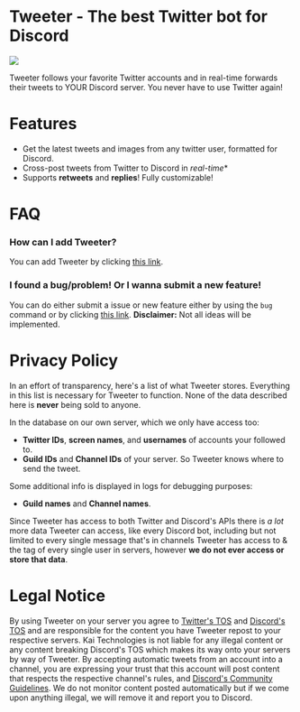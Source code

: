 # Tweeter - The best Twitter bot for Discord

![](https://cdn.discordapp.com/attachments/784694859005034507/928237258283315230/unknown.png)

Tweeter follows your favorite Twitter accounts and in real-time forwards their tweets to YOUR Discord server. You never have to use Twitter again!

# Features

- Get the latest tweets and images from any twitter user, formatted for Discord.
- Cross-post tweets from Twitter to Discord in *real-time**
- Supports **retweets** and **replies**! Fully customizable!

# FAQ
### How can I add Tweeter?
You can add Tweeter by clicking [this link](https://discord.com/api/oauth2/authorize?client_id=754801403452719195&permissions=27664&scope=bot).

### I found a bug/problem! Or I wanna submit a new feature!
You can do either submit a issue or new feature either by using the `bug` command or by clicking [this link](https://github.com/KaiTech14/Tweeter/issues/new).
**Disclaimer:** Not all ideas will be implemented.

# Privacy Policy

In an effort of transparency, here's a list of what Tweeter stores. Everything in this list is necessary for Tweeter to function. None of the data described here is **never** being sold to anyone.

In the database on our own server, which we only have access too:
- **Twitter IDs**, **screen names**, and **usernames** of accounts your followed to. 
- **Guild IDs** and **Channel IDs** of your server. So Tweeter knows where to send the tweet.

Some additional info is displayed in logs for debugging purposes:
- **Guild names** and **Channel names**.

Since Tweeter has access to both Twitter and Discord's APIs there is *a lot* more data Tweeter can access, like every Discord bot, including but not limited to every single message that's in channels Tweeter has access to & the tag of every single user in servers, however **we do not ever access or store that data**.

# Legal Notice
By using Tweeter on your server you agree to [Twitter's TOS](https://twitter.com/en/tos) and [Discord's TOS](https://discord.com/terms) and are responsible for the content you have Tweeter repost to your respective servers. Kai Technologies is not liable for any illegal content or any content breaking Discord's TOS which makes its way onto your servers by way of Tweeter. By accepting automatic tweets from an account into a channel, you are expressing your trust that this account will post content that respects the respective channel's rules, and [Discord's Community Guidelines](https://discord.com/guidelines). We do not monitor content posted automatically but if we come upon anything illegal, we will remove it and report you to Discord.
